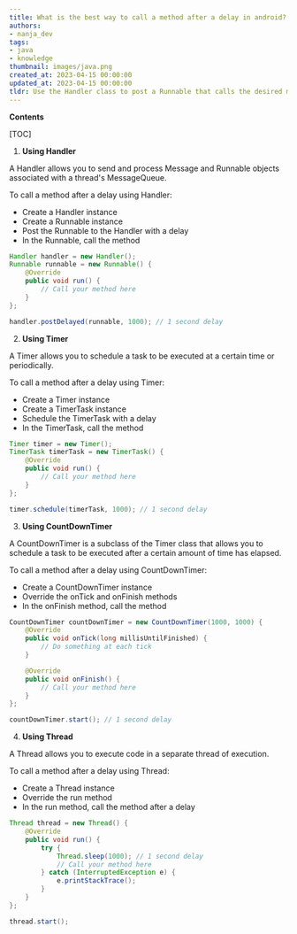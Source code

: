 ```yaml
---
title: What is the best way to call a method after a delay in android?
authors:
- nanja_dev
tags:
- java
- knowledge
thumbnail: images/java.png
created_at: 2023-04-15 00:00:00
updated_at: 2023-04-15 00:00:00
tldr: Use the Handler class to post a Runnable that calls the desired method after the desired delay.
---
```


**Contents**

[TOC]

1. **Using Handler**

A Handler allows you to send and process Message and Runnable objects associated with a thread's MessageQueue.

To call a method after a delay using Handler:

- Create a Handler instance
- Create a Runnable instance
- Post the Runnable to the Handler with a delay
- In the Runnable, call the method

```java
Handler handler = new Handler();
Runnable runnable = new Runnable() {
    @Override
    public void run() {
        // Call your method here
    }
};

handler.postDelayed(runnable, 1000); // 1 second delay
```

2. **Using Timer**

A Timer allows you to schedule a task to be executed at a certain time or periodically.

To call a method after a delay using Timer:

- Create a Timer instance
- Create a TimerTask instance
- Schedule the TimerTask with a delay
- In the TimerTask, call the method

```java
Timer timer = new Timer();
TimerTask timerTask = new TimerTask() {
    @Override
    public void run() {
        // Call your method here
    }
};

timer.schedule(timerTask, 1000); // 1 second delay
```

3. **Using CountDownTimer**

A CountDownTimer is a subclass of the Timer class that allows you to schedule a task to be executed after a certain amount of time has elapsed.

To call a method after a delay using CountDownTimer:

- Create a CountDownTimer instance
- Override the onTick and onFinish methods
- In the onFinish method, call the method

```java
CountDownTimer countDownTimer = new CountDownTimer(1000, 1000) {
    @Override
    public void onTick(long millisUntilFinished) {
        // Do something at each tick
    }

    @Override
    public void onFinish() {
        // Call your method here
    }
};

countDownTimer.start(); // 1 second delay
```

4. **Using Thread**

A Thread allows you to execute code in a separate thread of execution.

To call a method after a delay using Thread:

- Create a Thread instance
- Override the run method
- In the run method, call the method after a delay

```java
Thread thread = new Thread() {
    @Override
    public void run() {
        try {
            Thread.sleep(1000); // 1 second delay
            // Call your method here
        } catch (InterruptedException e) {
            e.printStackTrace();
        }
    }
};

thread.start();
```
